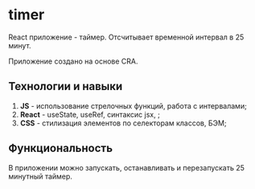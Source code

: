 # timer

React приложение - таймер.
Отсчитывает временной интервал в 25 минут.

Приложение создано на основе CRA.

## **Технологии и навыки**

1. **JS** - использование стрелочных функций, работа с интервалами;
2. **React** - useState, useRef, синтаксис jsx, ;
3. **CSS** - стилизация элементов по селекторам классов, БЭМ;

## **Функциональность**

В приложении можно запускать, останавливать и перезапускать 25 минутный таймер.